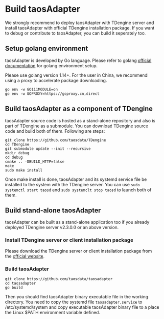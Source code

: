 
# Build taosAdapter

We strongly recommend to deploy taosAdapter with TDengine server and install taosAdapter with official TDengine installation package. If you want to debug or contribute to taosAdapter, you can build it seperately too.

## Setup golang environment

taosAdapter is developed by Go language. Please refer to golang [official documentation](https://go.dev/learn/) for golang environment setup.

Please use golang version 1.14+. For the user in China, we recommend using a proxy to accelerate package downloading.
```
go env -w GO111MODULE=on
go env -w GOPROXY=https://goproxy.cn,direct
```

## Build taosAdapter as a component of TDengine
taosAdapter source code is hosted as a stand-alone repository and also is part of TDengine as a submodule. You can download TDengine source code and build both of them. Following are steps:
```
git clone https://github.com/taosdata/TDengine
cd TDengine
git submodule update --init --recursive
mkdir debug
cd debug
cmake .. -DBUILD_HTTP=false
make
sudo make install
```

Once make install is done, taosAdapter and its systemd service file be installed to the system with the TDengine server. You can use `sudo systemctl start taosd` and `sudo systemclt stop taosd` to launch both of them.

##  Build stand-alone taosAdapter
taosAdapter can be built as a stand-alone application too if you already deployed TDengine server v2.3.0.0 or an above version.

### Install TDengine server or client installation package
Please download the TDengine server or client installation package from the [official website](https://www.taosdata.com/en/all-downloads/).

### Build taosAdapter
```
git clone https://github.com/taosdata/taosadapter
cd taosadapter
go build
```

Then you should find taosAdapter binary executable file in the working directory. You need to copy the systemd file `taosadapter.service` to /etc/systemd/system and copy executable taosAdapter binary file to a place the Linux $PATH environment variable defined.

